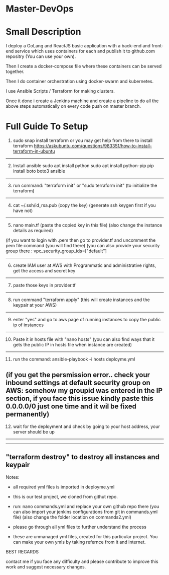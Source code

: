 # Master-DevOps

# Small Description
I deploy a GoLang and ReactJS basic application with a back-end and front-end service which uses containers for each and publish it to github.com repositry (You can use your own).

Then I create a docker-compose file where these containers can be served together.

Then I do container orchestration using docker-swarm and kubernetes.

I use Ansible Scripts / Terraform for making clusters.

Once it done i create a Jenkins machine and create a pipeline to do all the above steps automatically on every code push on master branch.


# Full Guide To Setup

1. sudo snap install terraform
or you may get help from there to install terraform
https://askubuntu.com/questions/983351/how-to-install-terraform-in-ubuntu
-----------------------------------------------------------------------------
2. Install ansible
sudo apt install python
sudo apt install python-pip
pip install boto boto3 ansible
----------------------------------------------------------------------------------------------------------------
3. run command: "terraform init" or "sudo terraform init"
   (to initialize the terraform)
----------------------------------------------------------------------------------------------------------------
4. cat ~/.ssh/id_rsa.pub
   (copy the key)
   (generate ssh keygen first if you have not)
----------------------------------------------------------------------------------------------------------------
5. nano main.tf
   (paste the copied key in this file)
   (also change the instance details as required)

(if you want to login with .pem then go to provider.tf and uncomment the pem file command (you will find there)
(you can also provide your security group there : vpc_security_group_ids=["default"]

----------------------------------------------------------------------------------------------------------------
6. create IAM user at AWS with Programmatic and administrative rights, get the access and secret key
----------------------------------------------------------------------------------------------------------------
7. paste those keys in provider.tf
----------------------------------------------------------------------------------------------------------------
8. run command "terraform apply"
   (this will create instances and the keypair at your AWS)
----------------------------------------------------------------------------------------------------------------
9. enter "yes" and go to aws page of running instances to copy the public ip of instances
----------------------------------------------------------------------------------------------------------------
10. Paste it in hosts file with "nano hosts"
    (you can also find ways that it gets the public IP in hosts file when instance are created)
----------------------------------------------------------------------------------------------------------------
11. run the command:
    ansible-playbook -i hosts deployme.yml

(if you get the persmission error.. check your inbound settings at default security group on AWS:
somehow my groupid was entered in the IP section, if you face this issue kindly paste this 0.0.0.0/0
just one time and it wil be fixed permanently)
----------------------------------------------------------------------------------------------------------------
12. wait for the deployment and check by going to your host address, your server should be up
----------------------------------------------------------------------------------------------------------------
----------------------------------------------------------------------------------------------------------------
"terraform destroy" to destroy all instances and keypair
----------------------------------------------------------------------------------------------------------------

Notes:

- all required yml files is imported in deployme.yml
  

- this is our test project, we cloned from githut repo. 

- run: nano commands.yml and replace your own github repo there
 (you can also import your jenkins configurations from git in commands.yml file)
 (also change the folder location on commands2.yml)

- please go through all yml files to further understand the process

- these are unmanaged yml files, created for this particular project. You can make your own ymls by taking refernce from it and internet. 

BEST REGARDS

contact me if you face any difficulty
and please contribute to improve this work and suggest necessary changes.


